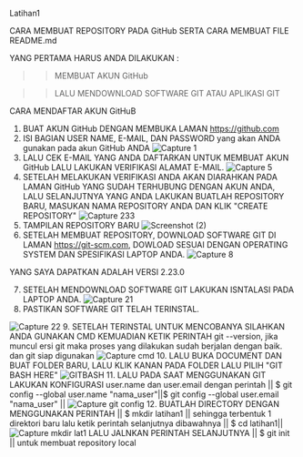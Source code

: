 Latihan1

CARA MEMBUAT REPOSITORY PADA GitHub  SERTA CARA MEMBUAT FILE README.md 

YANG PERTAMA HARUS ANDA DILAKUKAN :

>>MEMBUAT AKUN GitHub 

>>LALU MENDOWNLOAD SOFTWARE GIT ATAU APLIKASI GIT

CARA MENDAFTAR AKUN GitHuB

1. BUAT AKUN GitHub DENGAN MEMBUKA LAMAN https://github.com
2. ISI BAGIAN USER NAME, E-MAIL, DAN PASSWORD yang akan ANDA gunakan pada akun GitHub ANDA
![Capture 1](https://user-images.githubusercontent.com/56963083/67616964-8bc6d000-f808-11e9-9c41-30a219913337.PNG)
3. LALU CEK E-MAIL YANG ANDA DAFTARKAN UNTUK MEMBUAT AKUN GitHub LALU LAKUKAN VERIFIKASI ALAMAT E-MAIL.
![Capture 5](https://user-images.githubusercontent.com/56963083/67617101-dbf26200-f809-11e9-89bd-c6c93ec40342.PNG)
4. SETELAH MELAKUKAN VERIFIKASI ANDA AKAN DIARAHKAN PADA LAMAN GitHub YANG SUDAH TERHUBUNG DENGAN AKUN ANDA, LALU SELANJUTNYA YANG ANDA LAKUKAN BUATLAH REPOSITORY BARU, MASUKAN NAMA REPOSITORY ANDA DAN KLIK "CREATE REPOSITORY"
![Capture 233](https://user-images.githubusercontent.com/56963083/67617198-e5c89500-f80a-11e9-8a30-1479774f6310.PNG)
5. TAMPILAN REPOSITORY BARU
![Screenshot (2)](https://user-images.githubusercontent.com/56963083/67617245-64253700-f80b-11e9-8afb-cc390599342c.png)
6. SETELAH MEMBUAT REPOSITORY, DOWNLOAD SOFTWARE GIT DI LAMAN https://git-scm.com, DOWLOAD SESUAI DENGAN OPERATING SYSTEM DAN SPESIFIKASI LAPTOP ANDA.
![Capture 8](https://user-images.githubusercontent.com/56963083/67617308-18bf5880-f80c-11e9-82f8-d51a517522ad.PNG)

YANG SAYA DAPATKAN ADALAH VERSI 2.23.0

7. SETELAH MENDOWNLOAD SOFTWARE GIT LAKUKAN ISNTALASI PADA LAPTOP ANDA.
![Capture 21](https://user-images.githubusercontent.com/56963083/67617372-bca90400-f80c-11e9-9f58-cfdbaa294a99.PNG)
8. PASTIKAN SOFTWARE GIT TELAH TERINSTAL.

![Capture 22](https://user-images.githubusercontent.com/56963083/67617420-2a553000-f80d-11e9-94e5-12bf6eda009d.PNG)
9. SETELAH TERINSTAL UNTUK MENCOBANYA SILAHKAN ANDA GUNAKAN CMD KEMUADIAN KETIK PERINTAH git --version, jika muncul ersi git maka proses yang dilakukan sudah berjalan dengan baik. dan git siap digunakan
![Capture cmd](https://user-images.githubusercontent.com/56963083/67617486-cbdc8180-f80d-11e9-813b-3768f620a619.PNG)
10. LALU BUKA DOCUMENT DAN BUAT FOLDER BARU, LALU KLIK KANAN PADA FOLDER LALU PILIH "GIT BASH HERE"
![GITBASH](https://user-images.githubusercontent.com/56963083/67617603-d9463b80-f80e-11e9-9bf9-cc61ff45bf43.png)
11. LALU PADA SAAT MENGGUNAKAN GIT LAKUKAN KONFIGURASI user.name dan user.email dengan perintah || $ git config --global user.name "nama_user"||$ git config --global user.email "nama_user" ||
![Capture git config](https://user-images.githubusercontent.com/56963083/67617664-98025b80-f80f-11e9-97a4-939e01121257.png)
 12. BUATLAH DIRECTORY DENGAN MENGGUNAKAN PERINTAH || $ mkdir latihan1 || sehingga terbentuk 1 direktori baru lalu ketik perintah selanjutnya dibawahnya || $ cd latihan1||
![Capture mkdir lat1](https://user-images.githubusercontent.com/56963083/67617746-8d949180-f810-11e9-9dc2-5adedeead4ed.png)
LALU JALNKAN PERINTAH SELANJUTNYA || $ git init || untuk membuat repository local
